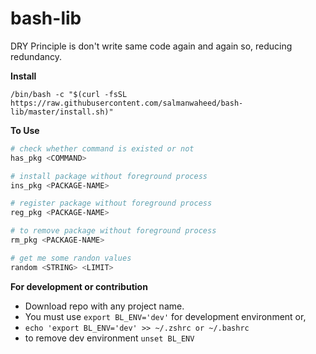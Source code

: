 # bash-lib

DRY Principle is don't write same code again and again so, reducing redundancy.

**Install**

```
/bin/bash -c "$(curl -fsSL https://raw.githubusercontent.com/salmanwaheed/bash-lib/master/install.sh)"
```

**To Use**

```bash
# check whether command is existed or not
has_pkg <COMMAND>

# install package without foreground process
ins_pkg <PACKAGE-NAME>

# register package without foreground process
reg_pkg <PACKAGE-NAME>

# to remove package without foreground process
rm_pkg <PACKAGE-NAME>

# get me some randon values
random <STRING> <LIMIT>
```

**For development or contribution**

* Download repo with any project name.
* You must use `export BL_ENV='dev'` for development environment or,
* `echo 'export BL_ENV='dev' >> ~/.zshrc or ~/.bashrc` 
* to remove dev environment `unset BL_ENV`
